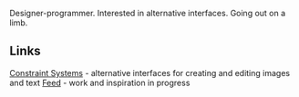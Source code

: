 Designer-programmer. Interested in alternative interfaces. Going out on a limb. 

## Links

[Constraint Systems](https://constraint.systems) - alternative interfaces for creating and editing images and text 
[Feed](https://feed.grantcuster.com) - work and inspiration in progress
